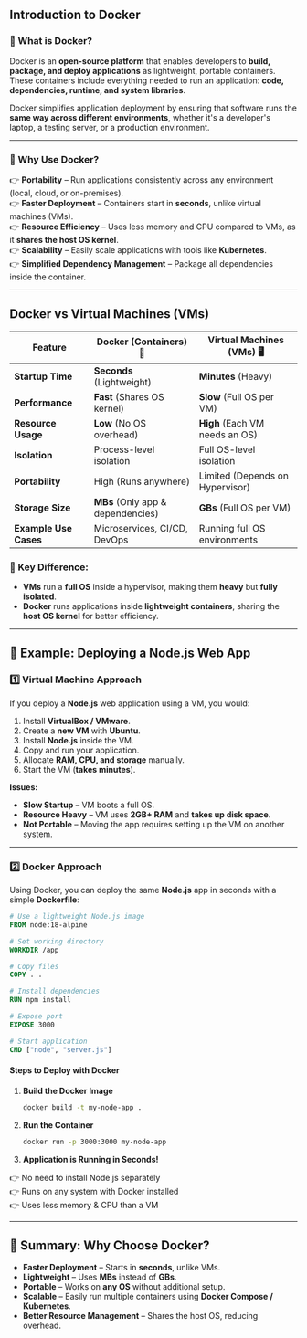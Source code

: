 ## **Introduction to Docker**  

### **🔹 What is Docker?**  
Docker is an **open-source platform** that enables developers to **build, package, and deploy applications** as lightweight, portable containers. These containers include everything needed to run an application: **code, dependencies, runtime, and system libraries**.  

Docker simplifies application deployment by ensuring that software runs the **same way across different environments**, whether it's a developer's laptop, a testing server, or a production environment.  

---

### **🔹 Why Use Docker?**  
👉 **Portability** – Run applications consistently across any environment (local, cloud, or on-premises).  
👉 **Faster Deployment** – Containers start in **seconds**, unlike virtual machines (VMs).  
👉 **Resource Efficiency** – Uses less memory and CPU compared to VMs, as it **shares the host OS kernel**.  
👉 **Scalability** – Easily scale applications with tools like **Kubernetes**.  
👉 **Simplified Dependency Management** – Package all dependencies inside the container.  

---

## **Docker vs Virtual Machines (VMs)**  

| **Feature**          | **Docker (Containers)** 🐳 | **Virtual Machines (VMs)** 🖥️ |
|----------------------|----------------|-----------------|
| **Startup Time**     | **Seconds** (Lightweight) | **Minutes** (Heavy) |
| **Performance**      | **Fast** (Shares OS kernel) | **Slow** (Full OS per VM) |
| **Resource Usage**   | **Low** (No OS overhead) | **High** (Each VM needs an OS) |
| **Isolation**        | Process-level isolation | Full OS-level isolation |
| **Portability**      | High (Runs anywhere) | Limited (Depends on Hypervisor) |
| **Storage Size**     | **MBs** (Only app & dependencies) | **GBs** (Full OS per VM) |
| **Example Use Cases** | Microservices, CI/CD, DevOps | Running full OS environments |

### **🔹 Key Difference:**
- **VMs** run a **full OS** inside a hypervisor, making them **heavy** but **fully isolated**.  
- **Docker** runs applications inside **lightweight containers**, sharing the **host OS kernel** for better efficiency.  

---

## **🔹 Example: Deploying a Node.js Web App**  

### **1️⃣ Virtual Machine Approach**
If you deploy a **Node.js** web application using a VM, you would:  
1. Install **VirtualBox / VMware**.  
2. Create a **new VM** with **Ubuntu**.  
3. Install **Node.js** inside the VM.  
4. Copy and run your application.  
5. Allocate **RAM, CPU, and storage** manually.  
6. Start the VM (**takes minutes**).  

**Issues:**  
- **Slow Startup** – VM boots a full OS.  
- **Resource Heavy** – VM uses **2GB+ RAM** and **takes up disk space**.  
- **Not Portable** – Moving the app requires setting up the VM on another system.  

---

### **2️⃣ Docker Approach**
Using Docker, you can deploy the same **Node.js** app in seconds with a simple **Dockerfile**:  

```dockerfile
# Use a lightweight Node.js image
FROM node:18-alpine

# Set working directory
WORKDIR /app

# Copy files
COPY . .

# Install dependencies
RUN npm install

# Expose port
EXPOSE 3000

# Start application
CMD ["node", "server.js"]
```

#### **Steps to Deploy with Docker**
1. **Build the Docker Image**  
   ```bash
   docker build -t my-node-app .
   ```
2. **Run the Container**  
   ```bash
   docker run -p 3000:3000 my-node-app
   ```
3. **Application is Running in Seconds!**  

👉 No need to install Node.js separately  
👉 Runs on any system with Docker installed  
👉 Uses less memory & CPU than a VM  

---

## **🔹 Summary: Why Choose Docker?**  
- **Faster Deployment** – Starts in **seconds**, unlike VMs.  
- **Lightweight** – Uses **MBs** instead of **GBs**.  
- **Portable** – Works on **any OS** without additional setup.  
- **Scalable** – Easily run multiple containers using **Docker Compose / Kubernetes**.  
- **Better Resource Management** – Shares the host OS, reducing overhead.  
